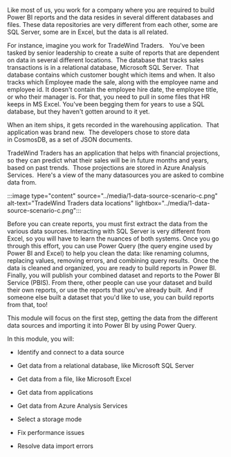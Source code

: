 Like most of us, you work for a company where you are required to build
Power BI reports and the data resides in several different databases and
files. These data repositories are very different from each other, some
are SQL Server, some are in Excel, but the data is all related. 

For instance, imagine you work for TradeWind Traders.   You've been
tasked by senior leadership to create a suite of reports that are
dependent on data in several different locations.  The database that
tracks sales transactions is in a relational database, Microsoft SQL
Server.  That database contains which customer bought which items and
when. It also tracks which Employee made the sale, along with the
employee name and employee id. It doesn't contain the employee hire
date, the employee title, or who their manager is. For that, you need to
pull in some files that HR keeps in MS Excel. You've been begging them
for years to use a SQL database, but they haven't gotten around to it
yet.   

When an item ships, it gets recorded in the warehousing application. 
That application was brand new.  The developers chose to store data
in CosmosDB, as a set of JSON documents.   

TradeWind Traders has an application that helps with financial
projections, so they can predict what their sales will be in future
months and years, based on past trends.  Those projections are stored in
Azure Analysis Services.  Here's a view of the many datasources you are
asked to combine data from.

:::image type="content" source="../media/1-data-source-scenario-c.png" alt-text="TradeWind Traders data locations" lightbox="../media/1-data-source-scenario-c.png":::

Before you can create reports, you must first extract the data from the
various data sources. Interacting with SQL Server is very different from
Excel, so you will have to learn the nuances of both systems. Once you
go through this effort, you can use Power Query (the query engine used
by Power BI and Excel) to help you clean the data: like renaming
columns, replacing values, removing errors, and combining query
results.  Once the data is cleaned and organized, you are ready to build
reports in Power BI.  Finally, you will publish
your combined dataset and reports to the Power BI Service (PBIS). From
there, other people can use your dataset and build their own reports, or
use the reports that you've already built.  And if someone else built a
dataset that you'd like to use, you can build reports from that, too! 

This module will focus on the first step, getting the data from the
different data sources and importing it into Power BI by using Power
Query. 

In this module, you will: 

-   Identify and connect to a data source 

-   Get data from a relational database, like Microsoft SQL Server 

-   Get data from a file, like Microsoft Excel 

-   Get data from applications 

-   Get data from Azure Analysis Services 

-   Select a storage mode 

-   Fix performance issues 

-   Resolve data import errors 
